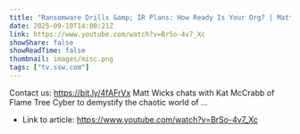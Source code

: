 ```yaml
---
title: "Ransomware Drills &amp; IR Plans: How Ready Is Your Org? | Matt WIcks &amp; Kat McCrabb | Slash New 2025"
date: 2025-09-10T14:00:21Z
link: https://www.youtube.com/watch?v=BrSo-4v7_Xc
showShare: false
showReadTime: false
thumbnail: images/misc.png
tags: ["tv.ssw.com"]
---
```

Contact us: https://bit.ly/4fAFrVx Matt Wicks chats with Kat McCrabb of Flame Tree Cyber to demystify the chaotic world of ...

- Link to article: https://www.youtube.com/watch?v=BrSo-4v7_Xc